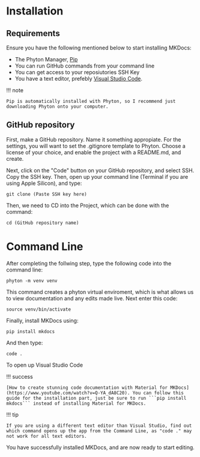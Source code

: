 # Installation

## Requirements

Ensure you have the following mentioned below to start installing MKDocs:

- The Phyton Manager, [Pip](https://www.python.org/downloads/)
- You can run GitHub commands from your command line
- You can get access to your reposiutories SSH Key
- You have a text editor, prefebly [Visual Studio Code](https://code.visualstudio.com).

!!! note

    Pip is automatically installed with Phyton, so I recommend just downloading Phyton onto your computer.

## GitHub repository

First, make a GitHub repository. Name it something appropiate. For the settings, you will want to set the .gitignore template to Phyton. Choose a license of your choice, and enable the project with a README.md, and create.

Next, click on the "Code" button on your GitHub repository, and select SSH. Copy the SSH key. Then, open up your command line (Terminal if you are using Apple Silicon), and type:

    git clone (Paste SSH key here)

Then, we need to CD into the Project, which can be done with the command:

    cd (GitHub repository name)


# Command Line

After completing the follwing step, type the following code into the command line:

    phyton -m venv venv

This command creates a phyton virtual enviroment, which is what allows us to view documentation and any edits made live. Next enter this code:

    source venv/bin/activate

Finally, install MKDocs using:

    pip install mkdocs

And then type: 

    code .

To open up Visual Studio Code

!!! success

    [How to create stunning code documentation with Material for MKDocs](https://www.youtube.com/watch?v=Q-YA_dA8C20). You can follow this guide for the installation part, just be sure to run ```pip install mkdocs``` instead of installing Material for MKDocs.

!!! tip

    If you are using a different text editor than Visual Studio, find out which command opens up the app from the Command Line, as "code ." may not work for all text editors.

You have successfully installed MKDocs, and are now ready to start editing.